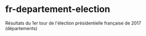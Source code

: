 # fr-departement-election
Résultats du 1er tour de l'élection présidentielle française de 2017 (départements)
